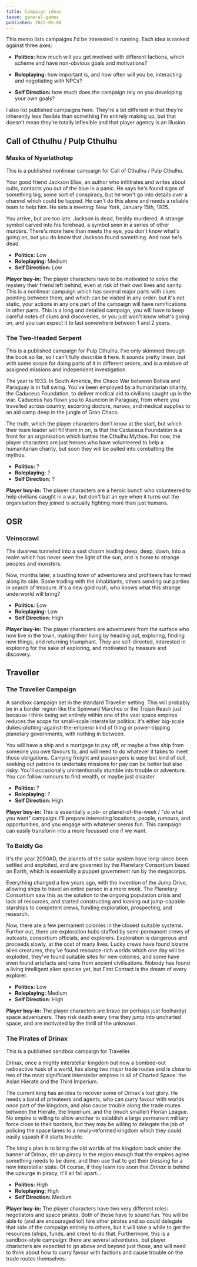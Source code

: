 ```yaml
---
title: Campaign ideas
taxon: general-games
published: 2022-05-08
---
```


This memo lists campaigns I'd be interested in running.  Each idea is
ranked against three axes:

- **Politics:** how much will you get involved with different
  factions, which scheme and have non-obvious goals and motivations?

- **Roleplaying:** how important is, and how often will you be,
  interacting and negotiating with NPCs?

- **Self Direction:** how much does the campaign rely on you
  developing your own goals?

I also list published campaigns here.  They're a bit different in that
they're inherently less flexible than something I'm entirely making
up, but that doesn't mean they're totally inflexible and that player
agency is an illusion.


## Call of Cthulhu / Pulp Cthulhu

### Masks of Nyarlathotep

<aside class="highlight">This is a published nonlinear campaign for Call of Cthulhu / Pulp Cthulhu.</aside>

Your good friend Jackson Elias, an author who infiltrates and writes
about cults, contacts you out of the blue in a panic.  He says he's
found signs of something big, some sort of conspiracy, but he won't go
into details over a channel which could be tapped.  He can't do this
alone and needs a reliable team to help him.  He sets a meeting: New
York, January 15th, 1925.

You arrive, but are too late.  Jackson is dead, freshly murdered.  A
strange symbol carved into his forehead, a symbol seen in a series of
other murders.  There's more here than meets the eye, you don't know
what's going on, but you do know that Jackson found something.  And
now he's dead.

- **Politics:** Low
- **Roleplaying:** Medium
- **Self Direction:** Low

**Player buy-in:** The player characters have to be motivated to solve
the mystery their friend left behind, even at risk of their own lives
and sanity.  This is a nonlinear campaign which has several major
parts with clues pointing between them, and which can be visited in
any order: but it's not static, your actions in any one part of the
campaign will have ramifications in other parts.  This is a long and
detailed campaign, you will have to keep careful notes of clues and
discoveries, or you just won't know what's going on, and you can
expect it to last somewhere between 1 and 2 years.

### The Two-Headed Serpent

<aside class="highlight">
This is a published campaign for Pulp Cthulhu.  I've only skimmed
through the book so far, so I can't fully describe it here.  It sounds
pretty linear, but with some scope for doing parts of it in different
orders, and is a mixture of assigned missions and independent
investigation.
</aside>

The year is 1933.  In South America, the Chaco War between Bolivia and
Paraguay is in full swing.  You've been employed by a humanitarian
charity, the Caduceus Foundation, to deliver medical aid to civilians
caught up in the war.  Caduceus has flown you to Asuncion in Paraguay,
from where you travelled across country, escorting doctors, nurses,
and medical supplies to an aid camp deep in the jungle of Gran Chaco.

The truth, which the player characters don't know at the start, but
which their team leader will fill them in on, is that the Caduceus
Foundation is a front for an organisation which battles the Cthulhu
Mythos.  For now, the player characters are just heroes who have
volunteered to help a humanitarian charity, but soon they will be
pulled into combatting the mythos.

- **Politics:** ?
- **Roleplaying:** ?
- **Self Direction:** ?

**Player buy-in:** The player characters are a heroic bunch who
volunteered to help civilians caught in a war, but don't bat an eye
when it turns out the organisation they joined is actually fighting
more than just humans.


## OSR

### Veinscrawl

The dwarves tunneled into a vast chasm leading deep, deep, down, into
a realm which has never seen the light of the sun, and is home to
strange peoples and monsters.

Now, months later, a bustling town of adventurers and profiteers has
formed along its side.  Some trading with the inhabitants, others
sending out parties in search of treasure.  It's a new gold rush, who
knows what this strange underworld will bring?

- **Politics:** Low
- **Roleplaying:** Low
- **Self Direction:** High

**Player buy-in:** The player characters are adventurers from the
surface who now live in the town, making their living by heading out,
exploring, finding new things, and returning triumphant.  They are
self-directed, interested in exploring for the sake of exploring, and
motivated by treasure and discovery.


## Traveller

### The Traveller Campaign

A sandbox campaign set in the standard Traveller setting.  This will
probably be in a border region like the Spinward Marches or the Trojan
Reach just because I think being set entirely within one of the vast
space empires reduces the scope for small-scale interstellar politics:
it's either big-scale dukes-plotting-against-the-emperor kind of thing
or power-tripping planetary governments, with nothing in between.

You will have a ship and a mortgage to pay off, or maybe a free ship
from someone you owe favours to, and will need to do whatever it takes
to meet those obligations.  Carrying freight and passengers is easy
but kind of dull, seeking out patrons to undertake missions for pay
can be better but also risky.  You'll occasionally unintentionally
stumble into trouble or adventure.  You can follow rumours to find
wealth, or maybe just disaster.

- **Politics:** ?
- **Roleplaying:** ?
- **Self Direction:** High

**Player buy-in:** This is essentially a job- or planet-of-the-week /
"do what you want" campaign: I'll prepare interesting locations,
people, rumours, and opportunities, and you engage with whatever seems
fun.  This campaign can easily transform into a more focussed one if
we want.

### To Boldly Go

It's the year 2090AD, the planets of the solar system have long-since
been settled and exploited, and are governed by the Planetary
Consortium based on Earth, which is essentially a puppet government
run by the megacorps.

Everything changed a few years ago, with the invention of the Jump
Drive, allowing ships to travel an entire parsec in a mere week.  The
Planetary Consortium saw this as the solution to the ongoing
population crisis and lack of resources, and started constructing and
loaning out jump-capable starships to competent crews, funding
exploration, prospecting, and research.

Now, there are a few permanent colonies in the closest suitable
systems.  Further out, there are exploration hubs staffed by
semi-permanent crews of outcasts, consortium officials, and explorers.
Exploration is dangerous and proceeds slowly, at the cost of many
lives.  Lucky crews have found bizarre alien creatures, they've found
resource-rich worlds which one day will be exploited, they've found
suitable sites for new colonies, and some have even found artefacts
and ruins from ancient civilisations.  Nobody has found a living
intelligent alien species yet, but First Contact is the dream of every
explorer.

- **Politics:** Low
- **Roleplaying:** Medium
- **Self Direction:** High

**Player buy-in:** The player characters are brave (or perhaps just
foolhardy) space adventurers.  They risk death every time they jump
into uncharted space, and are motivated by the thrill of the unknown.

### The Pirates of Drinax

<aside class="highlight">This is a published sandbox campaign for Traveller.</aside>

Drinax, once a mighty interstellar kingdom but now a bombed-out
radioactive husk of a world, lies along two major trade routes and is
close to two of the most significant interstellar empires in all of
Charted Space: the Aslan Hierate and the Third Imperium.

The current king has an idea to recover some of Drinax's lost glory.
He needs a band of privateers and agents, who can curry favour with
worlds once part of the kingdom, and also cause trouble along the
trade routes between the Hierate, the Imperium, and the (much smaller)
Florian League.  No empire is willing to allow another to establish a
large permanent military force close to their borders, but they may be
willing to delegate the job of policing the space lanes to a
newly-reformed kingdom which they could easily squash if it starts
trouble.

The king's plan is to bring the old worlds of the kingdom back under
the banner of Drinax, stir up piracy in the region enough that the
empires agree something needs to be done, and then use that to get
their blessing for a new interstellar state.  Of course, if they learn
too soon that *Drinax* is behind the upsurge in piracy, it'll all fall
apart...

- **Politics:** High
- **Roleplaying:** High
- **Self Direction:** Medium

**Player buy-in:** The player characters have two very different
roles: negotiators and space pirates.  Both of those have to sound
fun.  You will be able to (and are encouraged to!) hire other pirates
and so could delegate that side of the campaign entirely to others,
but it will take a while to get the resources (ships, funds, and crew)
to do that.  Furthermore, this is a sandbox-style campaign: there are
several adventures, but player characters are expected to go above and
beyond just those, and will need to think about how to curry favour
with factions and cause trouble on the trade routes themselves.
